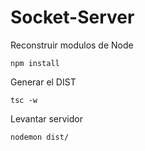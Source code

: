 

# Socket-Server

Reconstruir modulos de Node
```
npm install
```

Generar el DIST
```
tsc -w
```

Levantar servidor 
```
nodemon dist/
```
